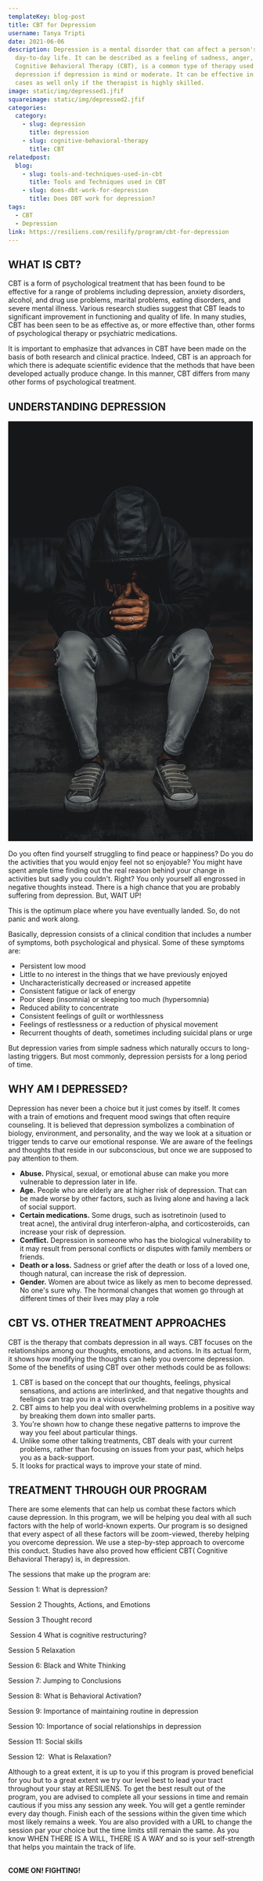 ```yaml
---
templateKey: blog-post
title: CBT for Depression
username: Tanya Tripti
date: 2021-06-06
description: Depression is a mental disorder that can affect a person's
  day-to-day life. It can be described as a feeling of sadness, anger, or loss.
  Cognitive Behavioral Therapy (CBT), is a common type of therapy used to treat
  depression if depression is mind or moderate. It can be effective in severe
  cases as well only if the therapist is highly skilled.
image: static/img/depressed1.jfif
squareimage: static/img/depressed2.jfif
categories:
  category:
    - slug: depression
      title: depression
    - slug: cognitive-behavioral-therapy
      title: CBT
relatedpost:
  blog:
    - slug: tools-and-techniques-used-in-cbt
      title: Tools and Techniques used in CBT
    - slug: does-dbt-work-for-depression
      title: Does DBT work for depression?
tags:
  - CBT
  - Depression
link: https://resiliens.com/resilify/program/cbt-for-depression
---
```

<!--StartFragment-->

## **WHAT IS CBT?**

CBT is a form of psychological treatment that has been found to be effective for a range of problems including depression, anxiety disorders, alcohol, and drug use problems, marital problems, eating disorders, and severe mental illness. Various research studies suggest that CBT leads to significant improvement in functioning and quality of life. In many studies, CBT has been seen to be as effective as, or more effective than, other forms of psychological therapy or psychiatric medications.

It is important to emphasize that advances in CBT have been made on the basis of both research and clinical practice. Indeed, CBT is an approach for which there is adequate scientific evidence that the methods that have been developed actually produce change. In this manner, CBT differs from many other forms of psychological treatment.

## **UNDERSTANDING DEPRESSION**

![](static/img/depressed3.jpeg)

Do you often find yourself struggling to find peace or happiness? Do you do the activities that you would enjoy feel not so enjoyable? You might have spent ample time finding out the real reason behind your change in activities but sadly you couldn't. Right? You only yourself all engrossed in negative thoughts instead. There is a high chance that you are probably suffering from depression. But, WAIT UP!

This is the optimum place where you have eventually landed. So, do not panic and work along.

Basically, depression consists of a clinical condition that includes a number of symptoms, both psychological and physical. Some of these symptoms are:

* Persistent low mood
* Little to no interest in the things that we have previously enjoyed
* Uncharacteristically decreased or increased appetite
* Consistent fatigue or lack of energy
* Poor sleep (insomnia) or sleeping too much (hypersomnia)
* Reduced ability to concentrate
* Consistent feelings of guilt or worthlessness
* Feelings of restlessness or a reduction of physical movement
* Recurrent thoughts of death, sometimes including suicidal plans or urge

But depression varies from simple sadness which naturally occurs to long-lasting triggers. But most commonly, depression persists for a long period of time.

## **WHY AM I DEPRESSED?**

Depression has never been a choice but it just comes by itself. It comes with a train of emotions and frequent mood swings that often require counseling. It is believed that depression symbolizes a combination of biology, environment, and personality, and the way we look at a situation or trigger tends to carve our emotional response. We are aware of the feelings and thoughts that reside in our subconscious, but once we are supposed to pay attention to them.

* **Abuse.** Physical, sexual, or emotional abuse can make you more vulnerable to depression later in life.
* **Age.** People who are elderly are at higher risk of depression. That can be made worse by other factors, such as living alone and having a lack of social support.
* **Certain medications.** Some drugs, such as isotretinoin (used to treat acne), the antiviral drug interferon-alpha, and corticosteroids, can increase your risk of depression.
* **Conflict.** Depression in someone who has the biological vulnerability to it may result from personal conflicts or disputes with family members or friends.
* **Death or a loss.** Sadness or grief after the death or loss of a loved one, though natural, can increase the risk of depression.
* **Gender.** Women are about twice as likely as men to become depressed. No one's sure why. The hormonal changes that women go through at different times of their lives may play a role

## **CBT VS. OTHER TREATMENT APPROACHES**

CBT is the therapy that combats depression in all ways. CBT focuses on the relationships among our thoughts, emotions, and actions. In its actual form, it shows how modifying the thoughts can help you overcome depression. Some of the benefits of using CBT over other methods could be as follows:

1. CBT is based on the concept that our thoughts, feelings, physical sensations, and actions are interlinked, and that negative thoughts and feelings can trap you in a vicious cycle.
2. CBT aims to help you deal with overwhelming problems in a positive way by breaking them down into smaller parts.
3. You're shown how to change these negative patterns to improve the way you feel about particular things.
4. Unlike some other talking treatments, CBT deals with your current problems, rather than focusing on issues from your past, which helps you as a back-support.
5. It looks for practical ways to improve your state of mind.

## **TREATMENT THROUGH OUR PROGRAM**

There are some elements that can help us combat these factors which cause depression. In this program, we will be helping you deal with all such factors with the help of world-known experts. Our program is so designed that every aspect of all these factors will be zoom-viewed, thereby helping you overcome depression. We use a step-by-step approach to overcome this conduct. Studies have also proved how efficient CBT( Cognitive Behavioral Therapy) is, in depression. 

The sessions that make up the program are: 

Session 1: What is depression?

 Session 2 Thoughts, Actions, and Emotions

Session 3 Thought record

 Session 4 What is cognitive restructuring?

Session 5 Relaxation

Session 6: Black and White Thinking 

Session 7: Jumping to Conclusions 

Session 8: What is Behavioral Activation? 

Session 9: Importance of maintaining routine in depression

Session 10: Importance of social relationships in depression

Session 11: Social skills

Session 12:  What is Relaxation? 

Although to a great extent, it is up to you if this program is proved beneficial for you but to a great extent we try our level best to lead your tract throughout your stay at RESILIENS. To get the best result out of the program, you are advised to complete all your sessions in time and remain cautious if you miss any session any week. You will get a gentle reminder every day though. Finish each of the sessions within the given time which most likely remains a week. You are also provided with a URL to change the session par your choice but the time limits still remain the same. As you know WHEN THERE IS A WILL, THERE IS A WAY and so is your self-strength that helps you maintain the track of life.

\
**COME ON! FIGHTING!**

<!--EndFragment-->